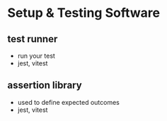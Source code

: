 # Setup & Testing Software

## test runner

- run your test
- jest, vitest

## assertion library

- used to define expected outcomes
- jest, vitest

<!-- install vitest -->
<!-- npm install --save-dev vitest -->
<!-- "test": "vitest --globals" -->
<!-- node <file.js> -->
